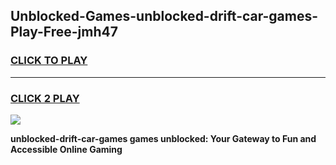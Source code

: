 
## Unblocked-Games-unblocked-drift-car-games-Play-Free-jmh47
<h3>
<a href="https://premium76.site?title=unblocked-drift-car-games&ref=18A">CLICK TO PLAY</a></h3>
<hr>

<h3>
<a href="https://premium76.site?title=unblocked-drift-car-games&ref=18A">CLICK 2 PLAY</a>
  
</h3>

<a href="https://premium76.site?title=unblocked-drift-car-games&ref=18A"><img src="https://clearcache.store/games.png"></a>


**unblocked-drift-car-games games unblocked: Your Gateway to Fun and Accessible Online Gaming**
